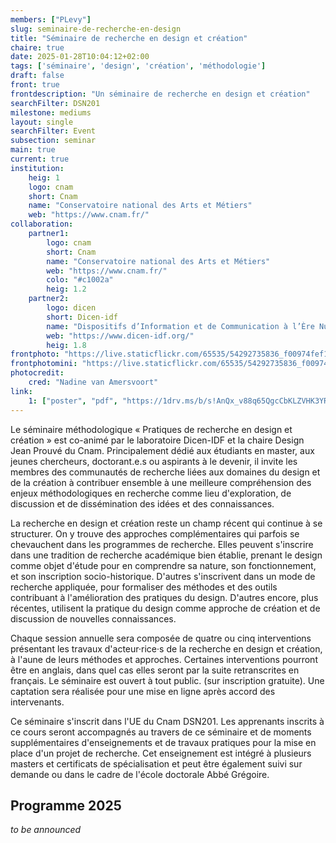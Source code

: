 ```yaml
---
members: ["PLevy"]
slug: seminaire-de-recherche-en-design
title: "Séminaire de recherche en design et création"
chaire: true
date: 2025-01-28T10:04:12+02:00
tags: ['séminaire', 'design', 'création', 'méthodologie']
draft: false
front: true
frontdescription: "Un séminaire de recherche en design et création"
searchFilter: DSN201
milestone: mediums
layout: single
searchFilter: Event
subsection: seminar
main: true
current: true
institution:
    heig: 1
    logo: cnam
    short: Cnam
    name: "Conservatoire national des Arts et Métiers"
    web: "https://www.cnam.fr/"
collaboration:
    partner1:
        logo: cnam
        short: Cnam
        name: "Conservatoire national des Arts et Métiers"
        web: "https://www.cnam.fr/"
        colo: "#c1002a"
        heig: 1.2
    partner2:
        logo: dicen
        short: Dicen-idf
        name: "Dispositifs d’Information et de Communication à l’Ère Numérique – Paris, Ile de France (EA 7339)"
        web: "https://www.dicen-idf.org/"
        heig: 1.8
frontphoto: "https://live.staticflickr.com/65535/54292735836_f00974fef1_b.jpg"
frontphotomini: "https://live.staticflickr.com/65535/54292735836_f00974fef1.jpg"
photocredit: 
    cred: "Nadine van Amersvoort"
link:
    1: ["poster", "pdf", "https://1drv.ms/b/s!AnQx_v88q65QgcCbKLZVHK3YRuvCaps?e=SzwP9D"]
---
```

Le séminaire méthodologique « Pratiques de recherche en design et création » est co-animé par le laboratoire Dicen-IDF et la chaire Design Jean Prouvé du Cnam. Principalement dédié aux étudiants en master, aux jeunes chercheurs, doctorant.e.s ou aspirants à le devenir, il invite les membres des communautés de recherche liées aux domaines du design et de la création à contribuer ensemble à une meilleure compréhension des enjeux méthodologiques en recherche comme lieu d'exploration, de discussion et de dissémination des idées et des connaissances.

La recherche en design et création reste un champ récent qui continue à se structurer. On y trouve des approches complémentaires qui parfois se chevauchent dans les programmes de recherche. Elles peuvent s'inscrire dans une tradition de recherche académique bien établie, prenant le design comme objet d'étude pour en comprendre sa nature, son fonctionnement, et son inscription socio-historique. D'autres s'inscrivent dans un mode de recherche appliquée, pour formaliser des méthodes et des outils contribuant à l'amélioration des pratiques du design. D'autres encore, plus récentes, utilisent la pratique du design comme approche de création et de discussion de nouvelles connaissances.

Chaque session annuelle sera composée de quatre ou cinq interventions présentant les travaux d'acteur·rice·s de la recherche en design et création, à l'aune de leurs méthodes et approches. Certaines interventions pourront être en anglais, dans quel cas elles seront par la suite retranscrites en français. 
Le séminaire est ouvert à tout public. (sur inscription gratuite). Une captation sera réalisée pour une mise en ligne  après accord des intervenants.

Ce séminaire s'inscrit dans l'UE du Cnam DSN201. Les apprenants inscrits à ce cours seront accompagnés au travers de ce séminaire et de moments supplémentaires d'enseignements et de travaux pratiques pour la mise en place d'un projet de recherche. Cet enseignement est intégré à plusieurs masters et  certificats de spécialisation et peut être également suivi sur demande ou dans le cadre de l'école doctorale Abbé Grégoire.

## Programme 2025
*to be announced*